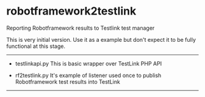 robotframework2testlink
=======================

Reporting Robotframework results to Testlink test manager

This is very initial version. Use it as a example but don't expect it
to be fully functional at this stage.

-----------------------------------------------------------------
* testlinkapi.py   This is basic wrapper over TestLink PHP API

* rf2testlink.py   It's example of listener used once to publish
                   Robotframework test results into TestLink
-----------------------------------------------------------------

